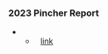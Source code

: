 ### 2023 Pincher Report
- - ` ` [link](https://committees.parliament.uk/committee/290/committee-on-standards/news/196293/committee-on-standards-publishes-report-on-the-conduct-of-christopher-pincher/)
    